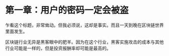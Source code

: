 # 第一章：用户的密码一定会被盗

乍看这个标题，非常耸动。但我必须说，这却是事实。而且一天到晚在区块链世界里面发生。

区块链行业无异是黑客眼中的肥羊。因为在这个行业，黑客实施攻击的成本与其他行业可能是一样的，但是投资报酬率却可能是最高的。
